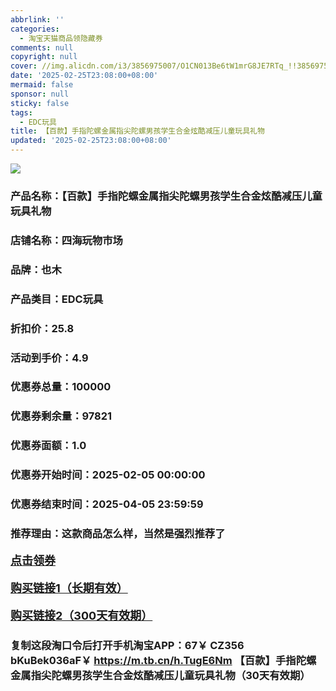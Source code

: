 ```yaml
---
abbrlink: ''
categories:
  - 淘宝天猫商品领隐藏券
comments: null
copyright: null
cover: //img.alicdn.com/i3/3856975007/O1CN013Be6tW1mrG8JE7RTq_!!3856975007.jpg
date: '2025-02-25T23:08:00+08:00'
mermaid: false
sponsor: null
sticky: false
tags:
  - EDC玩具
title: 【百款】手指陀螺金属指尖陀螺男孩学生合金炫酷减压儿童玩具礼物
updated: '2025-02-25T23:08:00+08:00'
--- 
```


![](//img.alicdn.com/i3/3856975007/O1CN013Be6tW1mrG8JE7RTq_!!3856975007.jpg)

### 产品名称：【百款】手指陀螺金属指尖陀螺男孩学生合金炫酷减压儿童玩具礼物
### 店铺名称：四海玩物市场
### 品牌：也木
### 产品类目：EDC玩具
### 折扣价：25.8
### 活动到手价：4.9
### 优惠券总量：100000
### 优惠券剩余量：97821
### 优惠券面额：1.0
### 优惠券开始时间：2025-02-05 00:00:00	
### 优惠券结束时间：2025-04-05 23:59:59	
### 推荐理由：这款商品怎么样，当然是强烈推荐了

<p style="font-size: 18px; font-weight: bold;">
  <a href="https://uland.taobao.com/coupon/edetail?e=DPX%2BrpYFYjulhHvvyUNXZfh8CuWt5YH5OVuOuRD5gLJMmdsrkidbOWBzzpT26idJM94cD4ocYmBRBPpHxcuyNBstB0UWeKAWiyzV8PpHsDuk0KZ36%2FUEdJizzoJOgfDARSHvQe2jOLZ9pbNCYX0I%2BPP%2BWUTgK%2F%2B0I%2BtaUgbudUxA%2B536asYsLWVfKa%2BhVnNDlbklgUFlsx9wNXMnuajxrpjB6TX2HR3QQ5WKStDdyeTLAJho1Tgm24y1rRo98IyIzxHHRjXbSzC3GXpSbfs48oVP0saCJC4mGnV64hYn5fQ80YHoTWUZUEmyAwieR%2F2mswDhlpaMEaxroXBFP6oz%2BA%3D%3D&traceId=2166d8db17407296732636749d133b&union_lens=lensId%3AOPT%401740729676%40213d0131_0cfa_1954b92f486_cf6c%4001%40eyJmbG9vcklkIjo3MzM1NH0ie" target="_blank">点击领券</a>
</p>
<p style="font-size: 18px; font-weight: bold;">
  <a href="https://s.click.taobao.com/t?e=m%3D2%26s%3Ds9GzC4u4N29w4vFB6t2Z2ueEDrYVVa64LKpWJ%2Bin0XLjf2vlNIV67kkfnVn6TwKdNq%2BDna%2F8eQf3ID%2FV1RqsF4wnCJeELi4I%2FIEn%2BS1IjHAB0ghlTd7WlZVm%2FOAUUFw71qrpxiwMoCNxc1AtbZGVS86yEq2WQjx%2F%2FL3Et96rJvgLZMqoQW%2BfuKGzo1lVxIioLTA4kLAoE%2FbnMjX8X8G%2Bp6lry%2F1ztuwXbY%2BNLgSSKs6YwxJo2sl%2FzyewaCaEElAcjCYtYGASbzRUrFwjXfRKMROfYmExpA2104bt%2FCh0HCa76hlQsRla5RlKvx516WzZiu6b9eTR77o%3D" target="_blank">购买链接1（长期有效）</a>
</p>
<p style="font-size: 18px; font-weight: bold;">
  <a href="https://s.click.taobao.com/YANuOYs" target="_blank">购买链接2（300天有效期）</a>
</p>

### 复制这段淘口令后打开手机淘宝APP：67￥ CZ356 bKuBek036aF￥ https://m.tb.cn/h.TugE6Nm  【百款】手指陀螺金属指尖陀螺男孩学生合金炫酷减压儿童玩具礼物（30天有效期）
